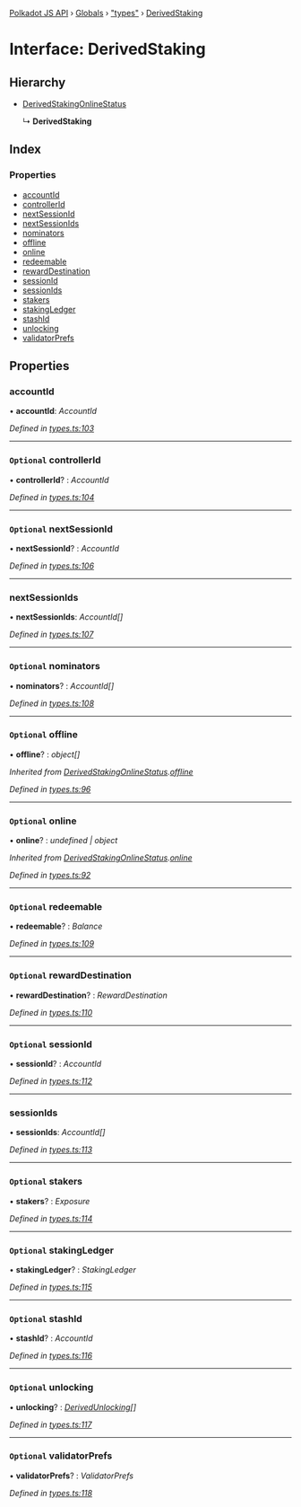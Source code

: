 [Polkadot JS API](../README.md) › [Globals](../globals.md) › ["types"](../modules/_types_.md) › [DerivedStaking](_types_.derivedstaking.md)

# Interface: DerivedStaking

## Hierarchy

* [DerivedStakingOnlineStatus](_types_.derivedstakingonlinestatus.md)

  ↳ **DerivedStaking**

## Index

### Properties

* [accountId](_types_.derivedstaking.md#accountid)
* [controllerId](_types_.derivedstaking.md#optional-controllerid)
* [nextSessionId](_types_.derivedstaking.md#optional-nextsessionid)
* [nextSessionIds](_types_.derivedstaking.md#nextsessionids)
* [nominators](_types_.derivedstaking.md#optional-nominators)
* [offline](_types_.derivedstaking.md#optional-offline)
* [online](_types_.derivedstaking.md#optional-online)
* [redeemable](_types_.derivedstaking.md#optional-redeemable)
* [rewardDestination](_types_.derivedstaking.md#optional-rewarddestination)
* [sessionId](_types_.derivedstaking.md#optional-sessionid)
* [sessionIds](_types_.derivedstaking.md#sessionids)
* [stakers](_types_.derivedstaking.md#optional-stakers)
* [stakingLedger](_types_.derivedstaking.md#optional-stakingledger)
* [stashId](_types_.derivedstaking.md#optional-stashid)
* [unlocking](_types_.derivedstaking.md#optional-unlocking)
* [validatorPrefs](_types_.derivedstaking.md#optional-validatorprefs)

## Properties

###  accountId

• **accountId**: *AccountId*

*Defined in [types.ts:103](https://github.com/polkadot-js/api/blob/8cab499a83/packages/api-derive/src/types.ts#L103)*

___

### `Optional` controllerId

• **controllerId**? : *AccountId*

*Defined in [types.ts:104](https://github.com/polkadot-js/api/blob/8cab499a83/packages/api-derive/src/types.ts#L104)*

___

### `Optional` nextSessionId

• **nextSessionId**? : *AccountId*

*Defined in [types.ts:106](https://github.com/polkadot-js/api/blob/8cab499a83/packages/api-derive/src/types.ts#L106)*

___

###  nextSessionIds

• **nextSessionIds**: *AccountId[]*

*Defined in [types.ts:107](https://github.com/polkadot-js/api/blob/8cab499a83/packages/api-derive/src/types.ts#L107)*

___

### `Optional` nominators

• **nominators**? : *AccountId[]*

*Defined in [types.ts:108](https://github.com/polkadot-js/api/blob/8cab499a83/packages/api-derive/src/types.ts#L108)*

___

### `Optional` offline

• **offline**? : *object[]*

*Inherited from [DerivedStakingOnlineStatus](_types_.derivedstakingonlinestatus.md).[offline](_types_.derivedstakingonlinestatus.md#optional-offline)*

*Defined in [types.ts:96](https://github.com/polkadot-js/api/blob/8cab499a83/packages/api-derive/src/types.ts#L96)*

___

### `Optional` online

• **online**? : *undefined | object*

*Inherited from [DerivedStakingOnlineStatus](_types_.derivedstakingonlinestatus.md).[online](_types_.derivedstakingonlinestatus.md#optional-online)*

*Defined in [types.ts:92](https://github.com/polkadot-js/api/blob/8cab499a83/packages/api-derive/src/types.ts#L92)*

___

### `Optional` redeemable

• **redeemable**? : *Balance*

*Defined in [types.ts:109](https://github.com/polkadot-js/api/blob/8cab499a83/packages/api-derive/src/types.ts#L109)*

___

### `Optional` rewardDestination

• **rewardDestination**? : *RewardDestination*

*Defined in [types.ts:110](https://github.com/polkadot-js/api/blob/8cab499a83/packages/api-derive/src/types.ts#L110)*

___

### `Optional` sessionId

• **sessionId**? : *AccountId*

*Defined in [types.ts:112](https://github.com/polkadot-js/api/blob/8cab499a83/packages/api-derive/src/types.ts#L112)*

___

###  sessionIds

• **sessionIds**: *AccountId[]*

*Defined in [types.ts:113](https://github.com/polkadot-js/api/blob/8cab499a83/packages/api-derive/src/types.ts#L113)*

___

### `Optional` stakers

• **stakers**? : *Exposure*

*Defined in [types.ts:114](https://github.com/polkadot-js/api/blob/8cab499a83/packages/api-derive/src/types.ts#L114)*

___

### `Optional` stakingLedger

• **stakingLedger**? : *StakingLedger*

*Defined in [types.ts:115](https://github.com/polkadot-js/api/blob/8cab499a83/packages/api-derive/src/types.ts#L115)*

___

### `Optional` stashId

• **stashId**? : *AccountId*

*Defined in [types.ts:116](https://github.com/polkadot-js/api/blob/8cab499a83/packages/api-derive/src/types.ts#L116)*

___

### `Optional` unlocking

• **unlocking**? : *[DerivedUnlocking](../modules/_types_.md#derivedunlocking)[]*

*Defined in [types.ts:117](https://github.com/polkadot-js/api/blob/8cab499a83/packages/api-derive/src/types.ts#L117)*

___

### `Optional` validatorPrefs

• **validatorPrefs**? : *ValidatorPrefs*

*Defined in [types.ts:118](https://github.com/polkadot-js/api/blob/8cab499a83/packages/api-derive/src/types.ts#L118)*
